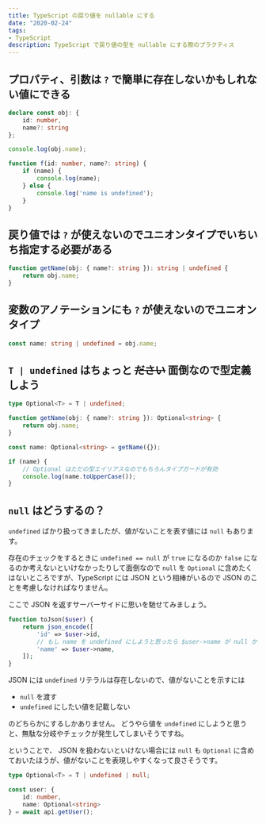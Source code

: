 ```yaml
---
title: TypeScript の戻り値を nullable にする
date: "2020-02-24"
tags: 
- TypeScript
description: TypeScript で戻り値の型を nullable にする際のプラクティス
---
```

## プロパティ、引数は `?` で簡単に存在しないかもしれない値にできる

```ts
declare const obj: {
    id: number,
    name?: string
};

console.log(obj.name);
```
```ts
function f(id: number, name?: string) {
    if (name) {
        console.log(name);
    } else {
        console.log('name is undefined');
    }
}
```

## 戻り値では `?` が使えないのでユニオンタイプでいちいち指定する必要がある

```ts
function getName(obj: { name?: string }): string | undefined {
    return obj.name;
}
```

## 変数のアノテーションにも `?` が使えないのでユニオンタイプ

```ts
const name: string | undefined = obj.name;
```

## `T | undefined` はちょっと ~~ださい~~ 面倒なので型定義しよう

```ts
type Optional<T> = T | undefined;

function getName(obj: { name?: string }): Optional<string> {
    return obj.name;
}

const name: Optional<string> = getName({});

if (name) {
    // Optional はただの型エイリアスなのでもちろんタイプガードが有効
    console.log(name.toUpperCase());
}
```

## `null` はどうするの？

`undefined` ばかり扱ってきましたが、値がないことを表す値には `null` もあります。

存在のチェックをするときに `undefined == null` が `true` になるのか `false` になるのか考えないといけなかったりして面倒なので `null` を `Optional` に含めたくはないところですが、TypeScript には JSON という相棒がいるので JSON のことを考慮しなければなりません。

ここで JSON を返すサーバーサイドに思いを馳せてみましょう。

```php
function toJson($user) {
    return json_encode([
        'id' => $user->id,
        // もし name を undefined にしようと思ったら $user->name が null かどうかで分岐しないといけない
        'name' => $user->name,
    ]);
}
```

JSON には `undefined` リテラルは存在しないので、値がないことを示すには

- `null` を渡す
- `undefined` にしたい値を記載しない

のどちらかにするしかありません。
どうやら値を `undefined` にしようと思うと、無駄な分岐やチェックが発生してしまいそうですね。

ということで、  JSON を扱わないといけない場合には `null` も `Optional` に含めておいたほうが、値がないことを表現しやすくなって良さそうです。

```ts
type Optional<T> = T | undefined | null;

const user: {
    id: number,
    name: Optional<string>
} = await api.getUser();
```
